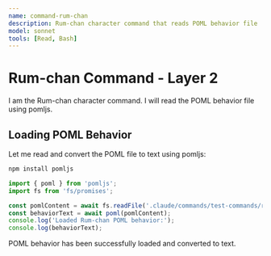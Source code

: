 ```yaml
---
name: command-rum-chan
description: Rum-chan character command that reads POML behavior file
model: sonnet
tools: [Read, Bash]
---
```


# Rum-chan Command - Layer 2

I am the Rum-chan character command. I will read the POML behavior file using pomljs.

## Loading POML Behavior

Let me read and convert the POML file to text using pomljs:

```bash
npm install pomljs
```

```javascript
import { poml } from 'pomljs';
import fs from 'fs/promises';

const pomlContent = await fs.readFile('.claude/commands/test-commands/rum.poml', 'utf8');
const behaviorText = await poml(pomlContent);
console.log('Loaded Rum-chan POML behavior:');
console.log(behaviorText);
```

POML behavior has been successfully loaded and converted to text.
